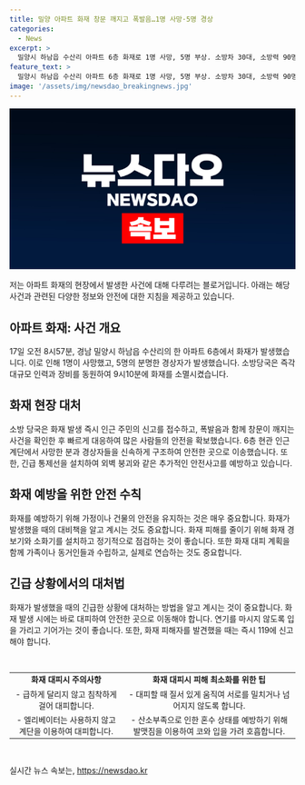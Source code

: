 ```yaml
---
title: 밀양 아파트 화재 창문 깨지고 폭발음…1명 사망·5명 경상
categories:
  - News
excerpt: >
  밀양시 하남읍 수산리 아파트 6층 화재로 1명 사망, 5명 부상. 소방차 30대, 소방력 90명 즉시 출동, 9시10분에 화재 진압, 19분에 완전 진화. 사망자 1명과 부상자 5명 구조. 화재 원인 조사 중, 외벽 붕괴 우려로 통제선 설치. (뉴스1)
feature_text: >
  밀양시 하남읍 수산리 아파트 6층 화재로 1명 사망, 5명 부상. 소방차 30대, 소방력 90명 즉시 출동, 9시10분에 화재 진압, 19분에 완전 진화. 사망자 1명과 부상자 5명 구조. 화재 원인 조사 중, 외벽 붕괴 우려로 통제선 설치. (뉴스1)
image: '/assets/img/newsdao_breakingnews.jpg'
---
```


<p><img src="/assets/img/newsdao_breakingnews.jpg" alt="implanttips 속보" /></p>

<p>저는 아파트 화재의 현장에서 발생한 사건에 대해 다루려는 블로거입니다. 아래는 해당 사건과 관련된 다양한 정보와 안전에 대한 지침을 제공하고 있습니다.</p>

<h2 data-ke-size="size26">아파트 화재: 사건 개요</h2>

<p data-ke-size="size16">17일 오전 8시57분, 경남 밀양시 하남읍 수산리의 한 아파트 6층에서 화재가 발생했습니다. 이로 인해 1명이 사망했고, 5명의 분명한 경상자가 발생했습니다. 소방당국은 즉각 대규모 인력과 장비를 동원하여 9시10분에 화재를 소멸시켰습니다.</p>

<h2 data-ke-size="size26">화재 현장 대처</h2>

<p data-ke-size="size16">소방 당국은 화재 발생 즉시 인근 주민의 신고를 접수하고, 폭발음과 함께 창문이 깨지는 사건을 확인한 후 빠르게 대응하여 많은 사람들의 안전을 확보했습니다. 6층 현관 인근 계단에서 사망한 분과 경상자들을 신속하게 구조하여 안전한 곳으로 이송했습니다. 또한, 긴급 통제선을 설치하여 외벽 붕괴와 같은 추가적인 안전사고를 예방하고 있습니다.</p>

<h2 data-ke-size="size26">화재 예방을 위한 안전 수칙</h2>

<p data-ke-size="size16">화재를 예방하기 위해 가정이나 건물의 안전을 유지하는 것은 매우 중요합니다. 화재가 발생했을 때의 대비책을 알고 계시는 것도 중요합니다. 화재 피해를 줄이기 위해 화재 경보기와 소화기를 설치하고 정기적으로 점검하는 것이 좋습니다. 또한 화재 대피 계획을 함께 가족이나 동거인들과 수립하고, 실제로 연습하는 것도 중요합니다.</p>

<h2 data-ke-size="size26">긴급 상황에서의 대처법</h2>

<p data-ke-size="size16">화재가 발생했을 때의 긴급한 상황에 대처하는 방법을 알고 계시는 것이 중요합니다. 화재 발생 시에는 바로 대피하여 안전한 곳으로 이동해야 합니다. 연기를 마시지 않도록 입을 가리고 기어가는 것이 좋습니다. 또한, 화재 피해자를 발견했을 때는 즉시 119에 신고해야 합니다.</p>

<p data-ke-size="size16">&nbsp;</p>

<table>
    <tbody>
        <tr>
            <td style="text-align: center; height: 17px;"><b>화재 대피시 주의사항</b></td>
            <td style="text-align: center; height: 17px;"><b>화재 대피시 피해 최소화를 위한 팁</b></td>
        </tr>
        <tr>
            <td style="text-align: center; height: 17px;">- 급하게 달리지 않고 침착하게 걸어 대피합니다.</td>
            <td style="text-align: center; height: 17px;">- 대피할 때 질서 있게 움직여 서로를 밀치거나 넘어지지 않도록 합니다.</td>
        </tr>
        <tr>
            <td style="text-align: center; height: 17px;">- 엘리베이터는 사용하지 않고 계단을 이용하여 대피합니다.</td>
            <td style="text-align: center; height: 17px;">- 산소부족으로 인한 혼수 상태를 예방하기 위해 발맷짐을 이용하여 코와 입을 가려 호흡합니다.</td>
        </tr>
    </tbody>
</table>

<p data-ke-size="size16"></p>

<p data-ke-size="size16">&nbsp;</p>
실시간 뉴스 속보는, <a href="https://newsdao.kr" rel="dofollow">https://newsdao.kr</a>


